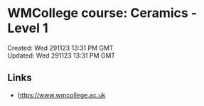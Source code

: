 # WMCollege course: Ceramics - Level 1 

Created: Wed 291123 13:31 PM GMT  
Updated: Wed 291123 13:31 PM GMT

## Links

- https://www.wmcollege.ac.uk
